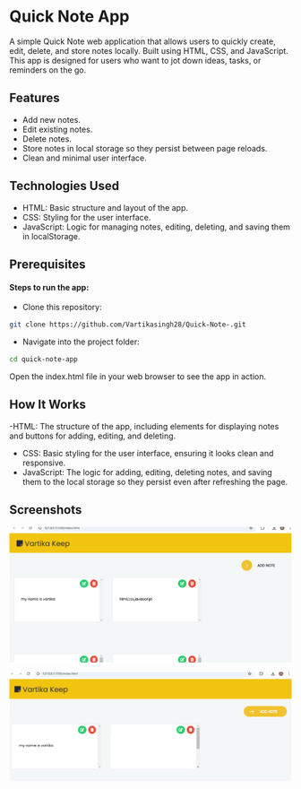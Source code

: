 # Quick Note App
A simple Quick Note web application that allows users to quickly create, edit, delete, and store notes locally. Built using HTML, CSS, and JavaScript. This app is designed for users who want to jot down ideas, tasks, or reminders on the go.


## Features

- Add new notes.
- Edit existing notes.
- Delete notes.
- Store notes in local storage so they persist between page reloads.
- Clean and minimal user interface.

## Technologies Used
- HTML: Basic structure and layout of the app.
- CSS: Styling for the user interface.
- JavaScript: Logic for managing notes, editing, deleting, and saving them in localStorage.
## Prerequisites
#### Steps to run the app:
- Clone this repository:
```bash
git clone https://github.com/Vartikasingh28/Quick-Note-.git
```
- Navigate into the project folder:
```bash
cd quick-note-app
```
Open the index.html file in your web browser to see the app in action.


## How It Works
-HTML: The structure of the app, including elements for displaying notes and buttons for adding, editing, and deleting.
- CSS: Basic styling for the user interface, ensuring it looks clean and responsive.
- JavaScript: The logic for adding, editing, deleting notes, and saving them to the local storage so they persist even after refreshing the page.
## Screenshots

![App Screenshot](https://github.com/Vartikasingh28/Quick-Note-/blob/c7f8900958f4fcae54e5ca39153456248c23d45e/Screenshot%202025-01-25%20184220.png)


![App Screenshot](https://github.com/Vartikasingh28/Quick-Note-/blob/c7f8900958f4fcae54e5ca39153456248c23d45e/Screenshot%202025-01-25%20184246.png)

